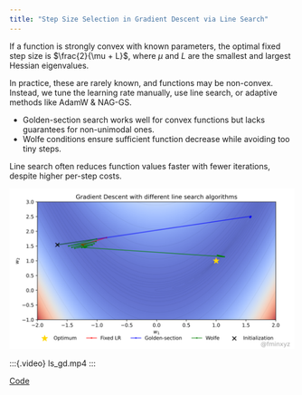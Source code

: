 ```yaml
---
title: "Step Size Selection in Gradient Descent via Line Search"
---
```


If a function is strongly convex with known parameters, the optimal fixed step size is $\frac{2}{\mu + L}$, where $\mu$ and $L$ are the smallest and largest Hessian eigenvalues.

In practice, these are rarely known, and functions may be non-convex. Instead, we tune the learning rate manually, use line search, or adaptive methods like AdamW & NAG-GS.

* Golden-section search works well for convex functions but lacks guarantees for non-unimodal ones.
* Wolfe conditions ensure sufficient function decrease while avoiding too tiny steps.

Line search often reduces function values faster with fewer iterations, despite higher per-step costs. 

![Line search](ls_gd.svg)


:::{.video}
ls_gd.mp4
:::


[Code](ls.py)
